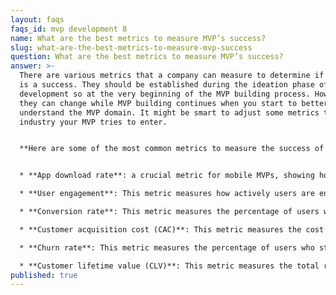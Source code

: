 ```yaml
---
layout: faqs
faqs_id: mvp development 8
name: What are the best metrics to measure MVP’s success?
slug: what-are-the-best-metrics-to-measure-mvp-success
question: What are the best metrics to measure MVP’s success?
answer: >-
  There are various metrics that a company can measure to determine if its MVP
  is a success. They should be established during the ideation phase of MVP
  development so at the very beginning of the MVP building process. However,
  they can change while MVP building continues when you start to better
  understand the MVP domain. It might be smart to adjust some metrics to the
  industry your MVP tries to enter.


  **Here are some of the most common metrics to measure the success of MVP:**


  * **App download rate**: a crucial metric for mobile MVPs, showing how appealing the app is to users and if marketing is effective. 

  * **User engagement**: This metric measures how actively users are engaging with your MVP. It could be measured through metrics such as daily active users (DAUs), monthly active users (MAUs), time spent on the app, or retention rates.

  * **Conversion rate**: This metric measures the percentage of users who complete a desired action such as signing up, making a purchase, or filling out a form. It is a crucial metric as it directly impacts the revenue generated by your MVP.

  * **Customer acquisition cost (CAC)**: This metric measures the cost of acquiring a single customer. It is calculated by dividing the total cost of sales and marketing efforts by the number of new customers acquired during the same period. A low CAC is desirable, as it indicates that the startup is acquiring customers at an affordable cost.

  * **Churn rate**: This metric measures the percentage of users who stop using your product over a given period. It is a critical metric as it helps you identify potential issues with your MVP that might be causing users to churn.

  * **Customer lifetime value (CLV)**: This metric measures the total revenue generated by a customer over their entire lifetime. It is calculated by multiplying the average value of purchase by the number of purchases made by the customer in a year, and then multiplying that number by the average length of time that a customer remains active.
published: true
---
```

